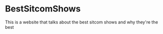 # BestSitcomShows
This is a website that talks about the best sitcom shows and why they're the best 
